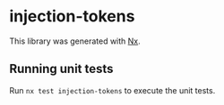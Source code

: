 # injection-tokens

This library was generated with [Nx](https://nx.dev).

## Running unit tests

Run `nx test injection-tokens` to execute the unit tests.
